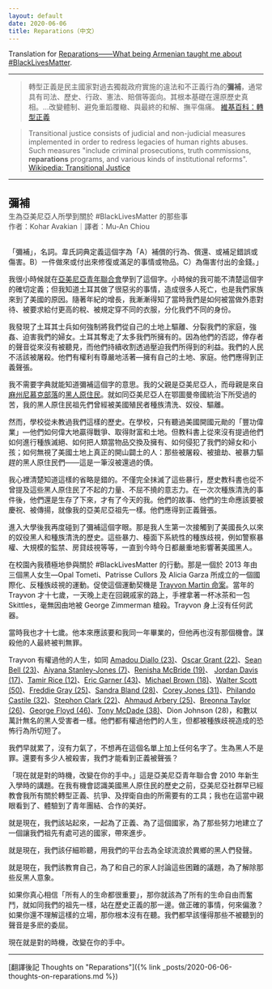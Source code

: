 ```yaml
---
layout: default
date: 2020-06-06
title: Reparations（中文）
---
```


Translation for [Reparations——What being Armenian taught me about #BlackLivesMatter](https://armenianweekly.com/2020/06/04/reparations-3/).

---

> 轉型正義是民主國家對過去獨裁政府實施的違法和不正義行為的**彌補**，通常具有司法、歷史、行政、憲法、賠償等面向。其根本基礎在還原歷史真相。...改變體制、避免重蹈覆轍、與最終的和解、撫平傷痛。 [維基百科：轉型正義](https://zh.wikipedia.org/zh-tw/轉型正義)

> Transitional justice consists of judicial and non-judicial measures implemented in order to redress legacies of human rights abuses. Such measures "include criminal prosecutions, truth commissions, **reparations** programs, and various kinds of institutional reforms". [Wikipedia: Transitional Justice](https://en.wikipedia.org/wiki/Transitional_justice)

---

## 彌補

<div style="margin: -15px 0 30px; opacity: .8;">
生為亞美尼亞人所學到關於 #BlackLivesMatter 的那些事<br>
作者：Kohar Avakian｜譯者：Mu-An Chiou
</div>

「彌補」，名詞。韋氏詞典定義這個字為「A）補償的行為、償還、或補足錯誤或傷害。B）一件做來或付出來修復或滿足的事情或物品。C）為傷害付出的金錢。」

我很小時候就在[亞美尼亞青年聯合會](https://en.wikipedia.org/wiki/Armenian_Youth_Federation)學到了這個字。小時候的我可能不清楚這個字的確切定義；但我知道土耳其做了很惡劣的事情，造成很多人死亡，也是我們家族來到了美國的原因。隨著年紀的增長，我漸漸得知了當時我們是如何被當做外患對待、被要求給付更高的稅、被規定穿不同的衣服，分化我們不同的身份。

我發現了土耳其士兵如何強制將我們從自己的土地上驅離、分裂我們的家庭，強姦、迫害我們的婦女。土耳其奪走了太多我們所擁有的。因為他們的否認，倖存者的聲音從來沒有被聽見，而他們持續收割透過壓迫我們所得到的利益。我們的人民不活該被屠殺。他們有權利有尊嚴地活著—擁有自己的土地、家庭。他們應得到正義聲張。

我不需要字典就能知道彌補這個字的意思。我的父親是亞美尼亞人，而母親是來自[麻州尼慕克部落](https://en.wikipedia.org/wiki/Nipmuc_Nation)的[黑人原住民](https://anthrodo.wordpress.com/2016/04/15/%E4%BA%BA%E9%AA%A8%E8%80%83%E5%8F%A4%E7%9A%84%E7%99%BC%E5%B1%95%E6%AD%B7%E5%8F%B2%E8%88%87%E7%A0%94%E7%A9%B6%E5%80%AB%E7%90%86/)。就如同亞美尼亞人在鄂圖曼帝國統治下所受過的苦，我的黑人原住民祖先們曾經被美國殖民者種族清洗、奴役、驅離。

然而，學校從未教過我們這樣的歷史。在學校，只有聽過美國開國元勛的「豐功偉業」—他們如何偉大地贏得戰爭、取得財富和土地。但教科書上從來沒有提過他們如何進行種族滅絕、如何把人類當物品交換及擁有、如何侵犯了我們的婦女和小孩；如何無視了美國土地上真正的開山闢土的人：那些被屠殺、被搶劫、被暴力驅趕的黑人原住民們——這是一筆沒被還過的債。

我心裡清楚知道這樣的省略是錯的。不僅完全抹滅了這些暴行，歷史教科書也從不曾提及這些黑人原住民了不起的力量、不屈不撓的意志力。在一次次種族清洗的事件後，他們還是生存了下來，才有了今天的我。他們的故事、他們的生命應該要被慶祝、被傳揚，就像我的亞美尼亞祖先一樣。他們應得到正義聲張。

進入大學後我再度碰到了彌補這個字眼。那是我人生第一次接觸到了美國長久以來的奴役黑人和種族清洗的歷史。這些暴力、檯面下系統性的種族歧視，例如警察暴權、大規模的監禁、房貸歧視等等，一直到今時今日都嚴重地影響著美國黑人。

在校園內我積極地參與關於 #BlackLivesMatter 的行動。那是一個於 2013 年由三個黑人女生—Opal Tometi、Patrisse Cullors 及 Alicia Garza 所成立的一個國際化、反種族歧視的運動。促使這個運動契機是 [Trayvon Martin 命案](https://en.wikipedia.org/wiki/Shooting_of_Trayvon_Martin)。當年的 Trayvon 才十七歲，一天晚上走在回親戚家的路上，手裡拿著一杯冰茶和一包 Skittles，毫無因由地被 George Zimmerman 槍殺。Trayvon 身上沒有任何武器。

當時我也才十七歲。他本來應該要和我同一年畢業的，但他再也沒有那個機會。謀殺他的人最終被判無罪。

Trayvon 有權過他的人生，如同 [Amadou Diallo (23)](https://en.wikipedia.org/wiki/Shooting_of_Amadou_Diallo)、[Oscar Grant (22)](https://en.wikipedia.org/wiki/Shooting_of_Oscar_Grant)、[Sean Bell (23)](https://en.wikipedia.org/wiki/Shooting_of_Sean_Bell)、[Aiyana Stanley-Jones (7)](https://en.wikipedia.org/wiki/Death_of_Aiyana_Jones)、[Renisha McBride (19)](https://en.wikipedia.org/wiki/Murder_of_Renisha_McBride)、 [Jordan Davis (17)](https://en.wikipedia.org/wiki/Murder_of_Jordan_Davis)、[Tamir Rice (12)](https://en.wikipedia.org/wiki/Shooting_of_Tamir_Rice)、[Eric Garner (43)](https://en.wikipedia.org/wiki/Death_of_Eric_Garner)、[Michael Brown (18)](https://en.wikipedia.org/wiki/Shooting_of_Michael_Brown)、[Walter Scott (50)](https://en.wikipedia.org/wiki/Shooting_of_Walter_Scott)、[Freddie Gray (25)](https://en.wikipedia.org/wiki/Death_of_Freddie_Gray)、[Sandra Bland (28)](https://en.wikipedia.org/wiki/Death_of_Sandra_Bland)、[Corey Jones (31)](https://en.wikipedia.org/wiki/Shooting_of_Corey_Jones)、[Philando Castile (32)](https://en.wikipedia.org/wiki/Shooting_of_Philando_Castile)、[Stephon Clark (22)](https://en.wikipedia.org/wiki/Shooting_of_Stephon_Clark)、[Ahmaud Arbery (25)](https://en.wikipedia.org/wiki/Shooting_of_Ahmaud_Arbery)、[Breonna Taylor (26)](https://en.wikipedia.org/wiki/Shooting_of_Breonna_Taylor)、[George Floyd (46)](https://en.wikipedia.org/wiki/Killing_of_George_Floyd)、[Tony McDade (38)](https://en.wikipedia.org/wiki/Shooting_of_Tony_McDade)、Dion Johnson (28)，和數以萬計無名的黑人受害者一樣。他們都有權過他們的人生，但都被種族歧視造成的恐怖行為所切短了。

我們早就累了，沒有力氣了，不想再在這個名單上加上任何名字了。生為黑人不是罪。還要有多少人被殺害，我們才能看到正義被聲張？

「現在就是對的時機，改變在你的手中。」這是亞美尼亞青年聯合會 2010 年新生入學時的講題。在我有機會認識美國黑人原住民的歷史之前，亞美尼亞社群早已經教會我所有關於轉型正義、抗爭、及捍衛自由的所需要有的工具；我也在這當中親眼看到了、體驗到了青年團結、合作的美好。

就是現在，我們該站起來，一起為了正義、為了這個國家，為了那些努力地建立了一個讓我們祖先有處可逃的國家，帶來進步。

就是現在，我們該仔細聆聽，用我們的平台去為全球流浪於異鄉的黑人們發聲。

就是現在，我們該教育自己，為了和自己的家人討論這些困難的議題，為了解除那些反黑人意象。

如果你真心相信「所有人的生命都很重要」，那你就該為了所有的生命自由而奮鬥，就如同我們的祖先一樣，站在歷史正義的那一邊。做正確的事情，何來偏激？如果你還不理解這樣的立場，那你根本沒有在聽。我們都早該懂得那些不被聽到的聲音是多麽的委屈。

現在就是對的時機，改變在你的手中。

---

[翻譯後記 Thoughts on "Reparations"]({% link _posts/2020-06-06-thoughts-on-reparations.md %})

